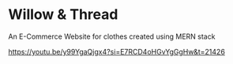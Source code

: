 # Willow & Thread
An E-Commerce Website for clothes created using MERN stack

https://youtu.be/y99YgaQjgx4?si=E7RCD4oHGvYgGgHw&t=21426
